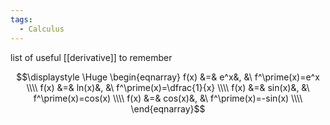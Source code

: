 ```yaml
---
tags:
  - Calculus
---
```

list of useful [[derivative]] to remember

$$\displaystyle \Huge \begin{eqnarray} 
f(x) &=& e^x&, &\ f^\prime(x)=e^x \\\\
f(x) &=& ln(x)&, &\ f^\prime(x)=\dfrac{1}{x} \\\\
f(x) &=& sin(x)&, &\ f^\prime(x)=cos(x) \\\\
f(x) &=& cos(x)&, &\ f^\prime(x)=-sin(x) \\\\
\end{eqnarray}$$



